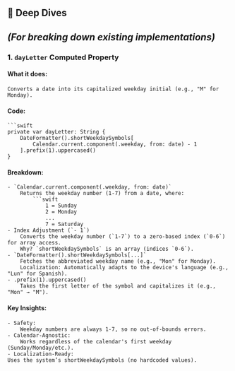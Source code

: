## 🧠 Deep Dives
*(For breaking down existing implementations)*
---

### 1. `dayLetter` Computed Property

#### What it does:
	Converts a date into its capitalized weekday initial (e.g., "M" for Monday).

#### Code:
	```swift
	private var dayLetter: String {
		DateFormatter().shortWeekdaySymbols[
			Calendar.current.component(.weekday, from: date) - 1
		].prefix(1).uppercased()
	}

#### Breakdown:
	- `Calendar.current.component(.weekday, from: date)`
		Returns the weekday number (1-7) from a date, where:
			```swift
				1 = Sunday  
				2 = Monday  
				...  
				7 = Saturday
	- Index Adjustment (`- 1`)
		Converts the weekday number (`1-7`) to a zero-based index (`0-6`) for array access.
		Why? `shortWeekdaySymbols` is an array (indices `0-6`).
	- `DateFormatter().shortWeekdaySymbols[...]`
		Fetches the abbreviated weekday name (e.g., "Mon" for Monday).
		Localization: Automatically adapts to the device's language (e.g., "Lun" for Spanish).
	- .prefix(1).uppercased()
		Takes the first letter of the symbol and capitalizes it (e.g., "Mon" → "M").

#### Key Insights:
	- Safety:
		Weekday numbers are always 1-7, so no out-of-bounds errors.
	- Calendar-Agnostic:
		Works regardless of the calendar's first weekday (Sunday/Monday/etc.).
	- Localization-Ready:
	Uses the system’s shortWeekdaySymbols (no hardcoded values).